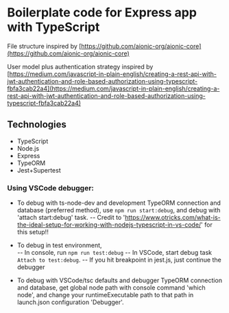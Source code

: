 # Boilerplate code for Express app with TypeScript

File structure inspired by [https://github.com/aionic-org/aionic-core](https://github.com/aionic-org/aionic-core)

User model plus authentication strategy inspired by [https://medium.com/javascript-in-plain-english/creating-a-rest-api-with-jwt-authentication-and-role-based-authorization-using-typescript-fbfa3cab22a4](https://medium.com/javascript-in-plain-english/creating-a-rest-api-with-jwt-authentication-and-role-based-authorization-using-typescript-fbfa3cab22a4)

## Technologies

- TypeScript
- Node.js
- Express
- TypeORM
- Jest+Supertest

### Using VSCode debugger:

- To debug with ts-node-dev and development TypeORM connection and database (preferred method), use `npm run start:debug`, and debug with 'attach start:debug' task.
  -- Credit to 'https://www.otricks.com/what-is-the-ideal-setup-for-working-with-nodejs-typescript-in-vs-code/' for this setup!!

- To debug in test environment,  
   -- In console, run `npm run test:debug`
  -- In VSCode, start debug task `Attach to test:debug`.
  -- If you hit breakpoint in jest.js, just continue the debugger

- To debug with VSCode/tsc defaults and debugger TypeORM connection and database, get global node path with console command 'which node', and change your runtimeExecutable path to that path in launch.json configuration 'Debugger'.
